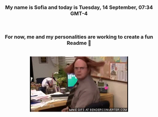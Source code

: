 


<div align="center">
<h3 >My name is Sofia and today is Tuesday, 14 September, 07:34 GMT-4</h3><br>
<h3 >For now, me and my personalities are working to create a fun Readme 👋
</h3><br>
<img src='img/dwight.gif' alt='working...'/>
</div>
